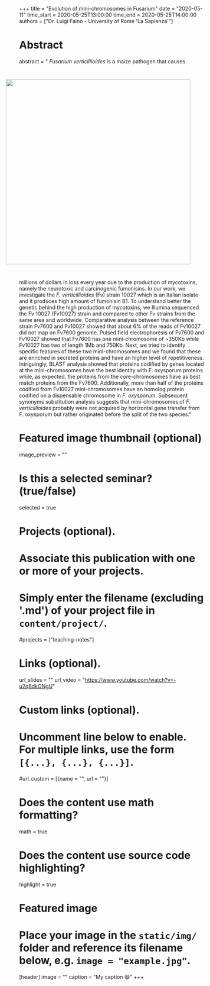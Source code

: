+++
title = "Evolution of mini-chromosomes in Fusarium"
date = "2020-05-11"
time_start = 2020-05-25T13:00:00
time_end = 2020-05-25T14:00:00
authors = ["Dr. Luigi Faino - University of Rome 'La Sapienza'"]

# Abstract
abstract = "<img src = '/img/seminars/luigi-faino.png' width = 500 align = right style = 'padding:40px'> *Fusarium verticillioides* is a maize pathogen that causes millions of dollars in loss every year due to the production of mycotoxins, namely the neurotoxic and carcinogenic fumonisins. In our work, we investigate the *F. verticillioides* (Fv) strain 10027 which is an Italian isolate and it produces high amount of fumonisin B1. To understand better the genetic behind the high production of mycotoxins, we Illumina sequenced the Fv 10027 (Fv10027) strain and compared to other Fv strains from the same area and worldwide. Comparative analysis between the reference strain Fv7600 and Fv10027 showed that about 6% of the reads of Fv10027 did not map on Fv7600 genome. Pulsed field electrophoresis of Fv7600 and Fv10027 showed that Fv7600 has one mini-chromosome of ~350Kb while Fv10027 has two of length 1Mb and 750Kb. Next, we tried to identify specific features of these two mini-chromosomes and we found that these are enriched in secreted proteins and have an higher level of repetitiveness. Intriguingly, BLAST analysis showed that proteins codified by genes located at the mini-chromosomes have the best identity with F. oxysporum proteins while, as expected, the proteins from the core-chromosomes have as best match proteins from the Fv7600. Additionally, more than half of the proteins codified from Fv10027 mini-chromosomes have an homolog protein codified on a dispensable chromosome in <i>F. oxysporum</i>. Subsequent synonyms substitution analysis suggests that mini-chromosomes of <i>F. verticillioides</i> probably were not acquired by horizontal gene transfer from F. oxysporum but rather originated before the split of the two species."

# Featured image thumbnail (optional)
image_preview = ""

# Is this a selected seminar? (true/false)
selected = true

# Projects (optional).
#   Associate this publication with one or more of your projects.
#   Simply enter the filename (excluding '.md') of your project file in `content/project/`.
#projects = ["teaching-notes"]

# Links (optional).
url_slides = ""
url_video = "https://www.youtube.com/watch?v=-u2q8dkONgU"

# Custom links (optional).
#   Uncomment line below to enable. For multiple links, use the form `[{...}, {...}, {...}]`.
#url_custom = [{name = "", url = ""}]


# Does the content use math formatting?
math = true

# Does the content use source code highlighting?
highlight = true

# Featured image
# Place your image in the `static/img/` folder and reference its filename below, e.g. `image = "example.jpg"`.
[header]
image = ""
caption = "My caption :smile:"
+++
